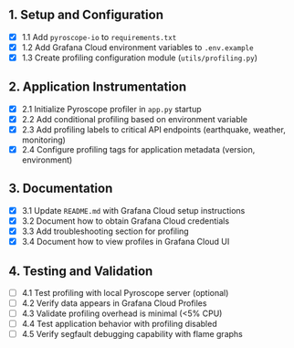 ## 1. Setup and Configuration

- [x] 1.1 Add `pyroscope-io` to `requirements.txt`
- [x] 1.2 Add Grafana Cloud environment variables to `.env.example`
- [x] 1.3 Create profiling configuration module (`utils/profiling.py`)

## 2. Application Instrumentation

- [x] 2.1 Initialize Pyroscope profiler in `app.py` startup
- [x] 2.2 Add conditional profiling based on environment variable
- [x] 2.3 Add profiling labels to critical API endpoints (earthquake, weather, monitoring)
- [x] 2.4 Configure profiling tags for application metadata (version, environment)

## 3. Documentation

- [x] 3.1 Update `README.md` with Grafana Cloud setup instructions
- [x] 3.2 Document how to obtain Grafana Cloud credentials
- [x] 3.3 Add troubleshooting section for profiling
- [x] 3.4 Document how to view profiles in Grafana Cloud UI

## 4. Testing and Validation

- [ ] 4.1 Test profiling with local Pyroscope server (optional)
- [ ] 4.2 Verify data appears in Grafana Cloud Profiles
- [ ] 4.3 Validate profiling overhead is minimal (<5% CPU)
- [ ] 4.4 Test application behavior with profiling disabled
- [ ] 4.5 Verify segfault debugging capability with flame graphs
